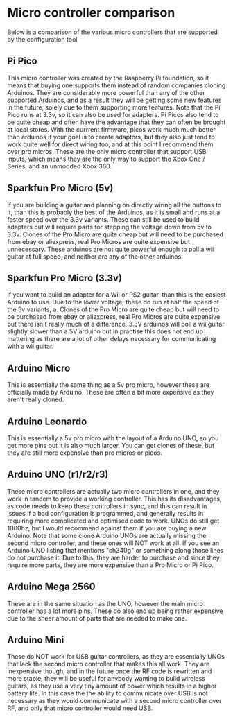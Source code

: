 # Micro controller comparison

Below is a comparison of the various micro controllers that are supported by the configuration tool

## Pi Pico 
This micro controller was created by the Raspberry Pi foundation, so it means that buying one supports them instead of random companies cloning Arduinos. They are considerably more powerful than any of the other supported Arduinos, and as a result they will be getting some new features in the future, solely due to them supporting more features. Note that the Pi Pico runs at 3.3v, so it can also be used for adapters. Pi Picos also tend to be quite cheap and often have the advantage that they can often be brought at local stores. With the currrent firmware, picos work much much better than arduinos if your goal is to create adaptors, but they also just tend to work quite well for direct wiring too, and at this point I recommend them over pro micros. These are the only micro controller that support USB inputs, which means they are the only way to support the Xbox One / Series, and an unmodded Xbox 360.

## Sparkfun Pro Micro (5v)
If you are building a guitar and planning on directly wiring all the buttons to it, than this is probably the best of the Arduinos, as it is small and runs at a faster speed over the 3.3v variants. These can still be used to build adapters but will require parts for stepping the voltage down from 5v to 3.3v. Clones of the Pro Micro are quite cheap but will need to be purchased from ebay or aliexpress, real Pro Micros are quite expensive but unnecessary. These arduinos are not quite powerful enough to poll a wii guitar at full speed, and neither are any of the other arduinos. 

## Sparkfun Pro Micro (3.3v)
If you want to build an adapter for a Wii or PS2 guitar, than this is the easiest Arduino to use. Due to the lower voltage, these do run at half the speed of the 5v variants, a. Clones of the Pro Micro are quite cheap but will need to be purchased from ebay or aliexpress, real Pro Micros are quite expensive but there isn't really much of a difference. 3.3V arduinos will poll a wii guitar slightly slower than a 5V arduino but in practise this does not end up mattering as there are a lot of other delays necessary for communicating with a wii guitar.

## Arduino Micro
This is essentially the same thing as a 5v pro micro, however these are officially made by Arduino. These are often a bit more expensive as they aren't really cloned.

## Arduino Leonardo
This is essentially a 5v pro micro with the layout of a Arduino UNO, so you get more pins but it is also much larger. You can get clones of these, but they are still more expensive than pro micros or picos.

## Arduino UNO (r1/r2/r3)
These micro controllers are actually two micro controllers in one, and they work in tandem to provide a working controller. This has its disadvantages, as code needs to keep these controllers in sync, and this can result in issues if a bad configuration is programmed, and generally results in requiring more complicated and optimised code to work. UNOs do still get 1000hz, but I would recommend against them if you are buying a new Arduino. Note that some clone Arduino UNOs are actually missing the second micro controller, and these ones will NOT work at all. If you see an Arduino UNO listing that mentions "ch340g" or something along those lines do not purchase it. Due to this, they are harder to purchase and since they require more parts, they are more expensive than a Pro Micro or Pi Pico.

## Arduino Mega 2560
These are in the same situation as the UNO, however the main micro controller has a lot more pins. These do also end up being rather expensive due to the sheer amount of parts that are needed to make one.

## Arduino Mini
These do NOT work for USB guitar controllers, as they are essentially UNOs that lack the second micro controller that makes this all work. They are inexpensive though, and in the future once the RF code is rewritten and more stable, they will be useful for anybody wanting to build wireless guitars, as they use a very tiny amount of power which results in a higher battery life. In this case the the ability to communicate over USB is not necessary as they would communicate with a second micro controller over RF, and only that micro controller would need USB.
